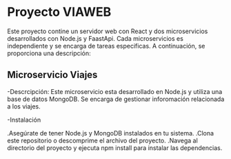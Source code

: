 # Proyecto VIAWEB
Este proyecto contine un servidor web con React y dos microservicios desarrollados con Node.js y FaastApi.
Cada microservicios es independiente y se encarga de tareas especificas.
A continuación, se proporciona una descripción:

## Microservicio Viajes

-Descrcipción:
Este microservicio esta desarrollado en Node.js y utiliza una base de datos MongoDB. Se encarga de gestionar inforomación relacionada a los viajes.

-Instalación

.Asegúrate de tener Node.js y MongoDB instalados en tu sistema.
.Clona este repositorio o descomprime el archivo del proyecto.
.Navega al directorio del proyecto y ejecuta npm install para instalar las dependencias.
